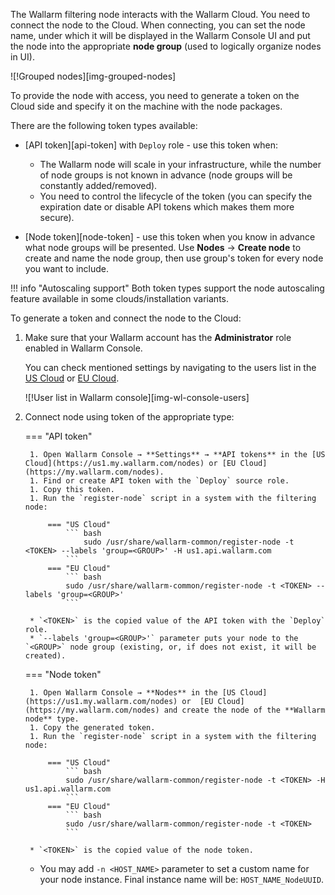 The Wallarm filtering node interacts with the Wallarm Cloud. You need to connect the node to the Cloud. When connecting, you can set the node name, under which it will be displayed in the Wallarm Console UI and put the node into the appropriate **node group** (used to logically organize nodes in UI).

![!Grouped nodes][img-grouped-nodes]

To provide the node with access, you need to generate a token on the Cloud side and specify it on the machine with the node packages.

There are the following token types available:

* [API token][api-token] with `Deploy` role - use this token when:

    * The Wallarm node will scale in your infrastructure, while the number of node groups is not known in advance (node groups will be constantly added/removed).
    * You need to control the lifecycle of the token (you can specify the expiration date or disable API tokens which makes them more secure).

* [Node token][node-token] - use this token when you know in advance what node groups will be presented. Use **Nodes** → **Create node** to create and name the node group, then use group's token for every node you want to include.

!!! info "Autoscaling support"
    Both token types support the node autoscaling feature available in some clouds/installation variants.

To generate a token and connect the node to the Cloud:

1. Make sure that your Wallarm account has the **Administrator** role enabled in Wallarm Console.
     
    You can check mentioned settings by navigating to the users list in the [US Cloud](https://us1.my.wallarm.com/settings/users) or [EU Cloud](https://my.wallarm.com/settings/users).

    ![!User list in Wallarm console][img-wl-console-users]
1. Connect node using token of the appropriate type:

    === "API token"

        1. Open Wallarm Console → **Settings** → **API tokens** in the [US Cloud](https://us1.my.wallarm.com/nodes) or [EU Cloud](https://my.wallarm.com/nodes).
        1. Find or create API token with the `Deploy` source role.
        1. Copy this token.
        1. Run the `register-node` script in a system with the filtering node:

            === "US Cloud"
                ``` bash
                    sudo /usr/share/wallarm-common/register-node -t <TOKEN> --labels 'group=<GROUP>' -H us1.api.wallarm.com
                ```
            === "EU Cloud"
                ``` bash
                sudo /usr/share/wallarm-common/register-node -t <TOKEN> --labels 'group=<GROUP>'
                ```
            
        * `<TOKEN>` is the copied value of the API token with the `Deploy` role.
        * `--labels 'group=<GROUP>'` parameter puts your node to the `<GROUP>` node group (existing, or, if does not exist, it will be created).

    === "Node token"

        1. Open Wallarm Console → **Nodes** in the [US Cloud](https://us1.my.wallarm.com/nodes) or  [EU Cloud](https://my.wallarm.com/nodes) and create the node of the **Wallarm node** type.
        1. Copy the generated token.
        1. Run the `register-node` script in a system with the filtering node:

            === "US Cloud"
                ``` bash
                sudo /usr/share/wallarm-common/register-node -t <TOKEN> -H us1.api.wallarm.com
                ```
            === "EU Cloud"
                ``` bash
                sudo /usr/share/wallarm-common/register-node -t <TOKEN>
                ```
    
        * `<TOKEN>` is the copied value of the node token.

    * You may add `-n <HOST_NAME>` parameter to set a custom name for your node instance. Final instance name will be: `HOST_NAME_NodeUUID`.